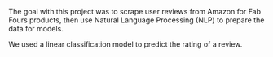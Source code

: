 The goal with this project was to scrape user reviews from Amazon for Fab Fours products, then use Natural Language Processing (NLP) to prepare the data for models. 

We used a linear classification model to predict the rating of a review. 

